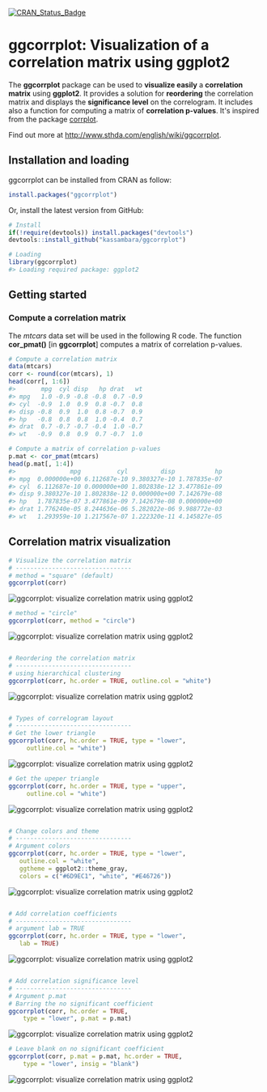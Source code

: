 <!-- README.md is generated from README.Rmd. Please edit that file -->
[![CRAN\_Status\_Badge](http://www.r-pkg.org/badges/version/ggcorrplot)](http://cran.r-project.org/package=ggcorrplot)

ggcorrplot: Visualization of a correlation matrix using ggplot2
===============================================================

The **ggcorrplot** package can be used to **visualize easily** a **correlation matrix** using **ggplot2**. It provides a solution for **reordering** the correlation matrix and displays the **significance level** on the correlogram. It includes also a function for computing a matrix of **correlation p-values**. It's inspired from the package [corrplot](http://www.sthda.com/english/wiki/visualize-correlation-matrix-using-correlogram).

Find out more at <http://www.sthda.com/english/wiki/ggcorrplot>.

Installation and loading
------------------------

ggcorrplot can be installed from CRAN as follow:

``` r
install.packages("ggcorrplot")
```

Or, install the latest version from GitHub:

``` r
# Install
if(!require(devtools)) install.packages("devtools")
devtools::install_github("kassambara/ggcorrplot")
```

``` r
# Loading
library(ggcorrplot)
#> Loading required package: ggplot2
```

Getting started
---------------

### Compute a correlation matrix

The *mtcars* data set will be used in the following R code. The function **cor\_pmat()** \[in **ggcorrplot**\] computes a matrix of correlation p-values.

``` r
# Compute a correlation matrix
data(mtcars)
corr <- round(cor(mtcars), 1)
head(corr[, 1:6])
#>       mpg  cyl disp   hp drat   wt
#> mpg   1.0 -0.9 -0.8 -0.8  0.7 -0.9
#> cyl  -0.9  1.0  0.9  0.8 -0.7  0.8
#> disp -0.8  0.9  1.0  0.8 -0.7  0.9
#> hp   -0.8  0.8  0.8  1.0 -0.4  0.7
#> drat  0.7 -0.7 -0.7 -0.4  1.0 -0.7
#> wt   -0.9  0.8  0.9  0.7 -0.7  1.0

# Compute a matrix of correlation p-values
p.mat <- cor_pmat(mtcars)
head(p.mat[, 1:4])
#>               mpg          cyl         disp           hp
#> mpg  0.000000e+00 6.112687e-10 9.380327e-10 1.787835e-07
#> cyl  6.112687e-10 0.000000e+00 1.802838e-12 3.477861e-09
#> disp 9.380327e-10 1.802838e-12 0.000000e+00 7.142679e-08
#> hp   1.787835e-07 3.477861e-09 7.142679e-08 0.000000e+00
#> drat 1.776240e-05 8.244636e-06 5.282022e-06 9.988772e-03
#> wt   1.293959e-10 1.217567e-07 1.222320e-11 4.145827e-05
```

Correlation matrix visualization
--------------------------------

``` r
# Visualize the correlation matrix
# --------------------------------
# method = "square" (default)
ggcorrplot(corr)
```

![ggcorrplot: visualize correlation matrix using ggplot2](tools/README-demo-ggcorrplot-1.png)

``` r
# method = "circle"
ggcorrplot(corr, method = "circle")
```

![ggcorrplot: visualize correlation matrix using ggplot2](tools/README-demo-ggcorrplot-2.png)

``` r

# Reordering the correlation matrix
# --------------------------------
# using hierarchical clustering
ggcorrplot(corr, hc.order = TRUE, outline.col = "white")
```

![ggcorrplot: visualize correlation matrix using ggplot2](tools/README-demo-ggcorrplot-3.png)

``` r

# Types of correlogram layout
# --------------------------------
# Get the lower triangle
ggcorrplot(corr, hc.order = TRUE, type = "lower",
     outline.col = "white")
```

![ggcorrplot: visualize correlation matrix using ggplot2](tools/README-demo-ggcorrplot-4.png)

``` r
# Get the upeper triangle
ggcorrplot(corr, hc.order = TRUE, type = "upper",
     outline.col = "white")
```

![ggcorrplot: visualize correlation matrix using ggplot2](tools/README-demo-ggcorrplot-5.png)

``` r

# Change colors and theme
# --------------------------------
# Argument colors
ggcorrplot(corr, hc.order = TRUE, type = "lower",
   outline.col = "white",
   ggtheme = ggplot2::theme_gray,
   colors = c("#6D9EC1", "white", "#E46726"))
```

![ggcorrplot: visualize correlation matrix using ggplot2](tools/README-demo-ggcorrplot-6.png)

``` r

# Add correlation coefficients
# --------------------------------
# argument lab = TRUE
ggcorrplot(corr, hc.order = TRUE, type = "lower",
   lab = TRUE)
```

![ggcorrplot: visualize correlation matrix using ggplot2](tools/README-demo-ggcorrplot-7.png)

``` r

# Add correlation significance level
# --------------------------------
# Argument p.mat
# Barring the no significant coefficient
ggcorrplot(corr, hc.order = TRUE,
    type = "lower", p.mat = p.mat)
```

![ggcorrplot: visualize correlation matrix using ggplot2](tools/README-demo-ggcorrplot-8.png)

``` r
# Leave blank on no significant coefficient
ggcorrplot(corr, p.mat = p.mat, hc.order = TRUE,
    type = "lower", insig = "blank")
```

![ggcorrplot: visualize correlation matrix using ggplot2](tools/README-demo-ggcorrplot-9.png)
